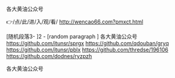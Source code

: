 
各大黄油公众号




👉/点/此/进/入/观/看/ http://wencao66.com?pmxct.html




[随机段落3-
]2 - [random paragraph
]
各大黄油公众号 https://github.com/itunsr/sprgx
https://github.com/qdouban/gryq
https://github.com/itunsr/pblx
https://github.com/thredse/196106
https://github.com/dodnes/ryzpzh





各大黄油公众号
